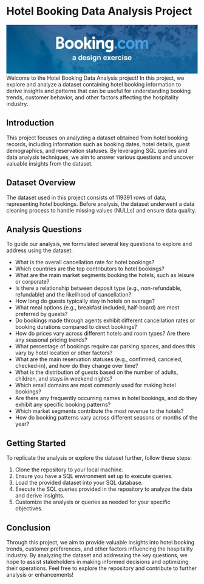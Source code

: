 # Hotel Booking Data Analysis Project
![Banner Image](https://github.com/shylsh/Bookings-Sql-Project/blob/main/booking-com-design-exercise-blue-banner.jpeg)
Welcome to the Hotel Booking Data Analysis project! In this project, we explore and analyze a
dataset containing hotel booking information to derive insights and patterns that can be useful
for understanding booking trends, customer behavior, and other factors affecting the hospitality
industry.
## Introduction
This project focuses on analyzing a dataset obtained from hotel booking records, including
information such as booking dates, hotel details, guest demographics, and reservation statuses.
By leveraging SQL queries and data analysis techniques, we aim to answer various questions
and uncover valuable insights from the dataset.
## Dataset Overview
The dataset used in this project consists of 119391 rows of data, representing hotel
bookings. Before analysis, the dataset underwent a data cleaning process to handle missing
values (NULLs) and ensure data quality.
## Analysis Questions
To guide our analysis, we formulated several key questions to explore and address using the
dataset:
- What is the overall cancellation rate for hotel bookings?
- Which countries are the top contributors to hotel bookings?
- What are the main market segments booking the hotels, such as leisure or corporate?
- Is there a relationship between deposit type (e.g., non-refundable, refundable) and the
likelihood of cancellation?
- How long do guests typically stay in hotels on average?
- What meal options (e.g., breakfast included, half-board) are most preferred by guests?
- Do bookings made through agents exhibit different cancellation rates or booking durations
compared to direct bookings?
- How do prices vary across different hotels and room types? Are there any seasonal pricing
trends?
- What percentage of bookings require car parking spaces, and does this vary by hotel location
or other factors?
- What are the main reservation statuses (e.g., confirmed, canceled, checked-in), and how do
they change over time?
- What is the distribution of guests based on the number of adults, children, and stays in
weekend nights?
- Which email domains are most commonly used for making hotel bookings?
- Are there any frequently occurring names in hotel bookings, and do they exhibit any specific
booking patterns?
- Which market segments contribute the most revenue to the hotels?
- How do booking patterns vary across different seasons or months of the year?
## Getting Started
To replicate the analysis or explore the dataset further, follow these steps:
1. Clone the repository to your local machine.
2. Ensure you have a SQL environment set up to execute queries.
3. Load the provided dataset into your SQL database.
4. Execute the SQL queries provided in the repository to analyze the data and derive insights.
5. Customize the analysis or queries as needed for your specific objectives.
## Conclusion
Through this project, we aim to provide valuable insights into hotel booking trends, customer
preferences, and other factors influencing the hospitality industry. By analyzing the dataset and
addressing the key questions, we hope to assist stakeholders in making informed decisions and
optimizing their operations.
Feel free to explore the repository and contribute to further analysis or enhancements!
 
